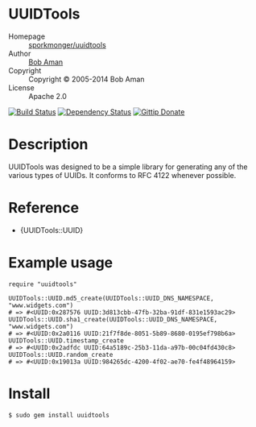 # UUIDTools

<dl>
  <dt>Homepage</dt><dd><a href="https://github.com/sporkmonger/uuidtools">sporkmonger/uuidtools</a></dd>
  <dt>Author</dt><dd><a href="mailto:bob@sporkmonger.com">Bob Aman</a></dd>
  <dt>Copyright</dt><dd>Copyright © 2005-2014 Bob Aman</dd>
  <dt>License</dt><dd>Apache 2.0</dd>
</dl>

[![Build Status](https://secure.travis-ci.org/sporkmonger/uuidtools.png)](http://travis-ci.org/sporkmonger/uuidtools)
[![Dependency Status](https://gemnasium.com/sporkmonger/uuidtools.png)](https://gemnasium.com/sporkmonger/uuidtools)
[![Gittip Donate](http://img.shields.io/gittip/sporkmonger.png)](https://www.gittip.com/sporkmonger/ "Support Open Source Development w/ Gittip")

# Description

UUIDTools was designed to be a simple library for generating any
of the various types of UUIDs.  It conforms to RFC 4122 whenever
possible.

# Reference

- {UUIDTools::UUID}

# Example usage

    require "uuidtools"

    UUIDTools::UUID.md5_create(UUIDTools::UUID_DNS_NAMESPACE, "www.widgets.com")
    # => #<UUID:0x287576 UUID:3d813cbb-47fb-32ba-91df-831e1593ac29>
    UUIDTools::UUID.sha1_create(UUIDTools::UUID_DNS_NAMESPACE, "www.widgets.com")
    # => #<UUID:0x2a0116 UUID:21f7f8de-8051-5b89-8680-0195ef798b6a>
    UUIDTools::UUID.timestamp_create
    # => #<UUID:0x2adfdc UUID:64a5189c-25b3-11da-a97b-00c04fd430c8>
    UUIDTools::UUID.random_create
    # => #<UUID:0x19013a UUID:984265dc-4200-4f02-ae70-fe4f48964159>

# Install

    $ sudo gem install uuidtools
